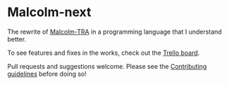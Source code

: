 # Malcolm-next
The rewrite of [Malcolm-TRA](https://github.com/TheOtherUnknown/Malcolm-TRA) in a programming language that I understand better. 

To see features and fixes in the works, check out the [Trello board](https://trello.com/b/dAzxXA6Y/malcolm-next).

Pull requests and suggestions welcome. Please see the [Contributing guidelines](CONTRIBUTING.md) before doing so!